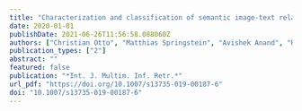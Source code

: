 ```yaml
---
title: "Characterization and classification of semantic image-text relations"
date: 2020-01-01
publishDate: 2021-06-26T11:56:58.088060Z
authors: ["Christian Otto", "Matthias Springstein", "Avishek Anand", "Ralph Ewerth"]
publication_types: ["2"]
abstract: ""
featured: false
publication: "*Int. J. Multim. Inf. Retr.*"
url_pdf: "https://doi.org/10.1007/s13735-019-00187-6"
doi: "10.1007/s13735-019-00187-6"
---
```


